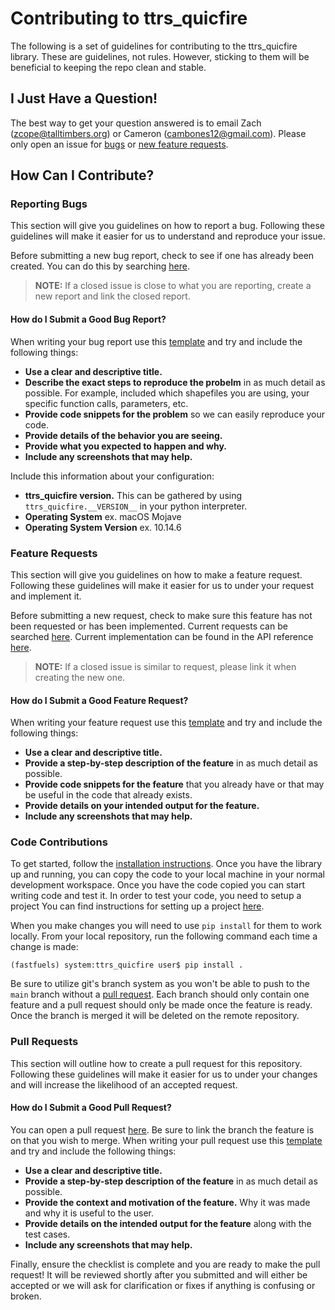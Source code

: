 # Contributing to ttrs_quicfire

The following is a set of guidelines for contributing to the ttrs_quicfire
library. These are guidelines, not rules. However, sticking to them will
be beneficial to keeping the repo clean and stable.

## I Just Have a Question!
The best way to get your question answered is to email Zach (zcope@talltimbers.org)
or Cameron (cambones12@gmail.com). <You should also check the FAQs>
<before emailing.> Please only open an issue for 
[bugs](https://github.com/QUIC-Fire-TT/ttrs_quicfire/blob/main/CONTRIBUTING.md#Reporting-Bugs)
or [new feature requests](https://github.com/QUIC-Fire-TT/ttrs_quicfire/blob/main/CONTRIBUTING.md#Feature-Requests).

## How Can I Contribute?

### Reporting Bugs
This section will give you guidelines on how to report a bug. Following 
these guidelines will make it easier for us to understand and reproduce 
your issue.

Before submitting a new bug report, check to see if one has already been 
created. You can do this by searching 
[here](https://github.com/QUIC-Fire-TT/ttrs_quicfire/issues).

> **NOTE:** If a closed issue is close to what you are reporting, create
a new report and link the closed report.

#### How do I Submit a Good Bug Report?
When writing your bug report use this 
[template](https://github.com/QUIC-Fire-TT/ttrs_quicfire/issues/new?assignees=&labels=&template=bug_report.md&title=)
and try and include the following things:

* **Use a clear and descriptive title.**
* **Describe the exact steps to reproduce the probelm** in as much detail 
as possible. For example, included which shapefiles you are using, your
specific function calls, parameters, etc.
* **Provide code snippets for the problem** so we can easily reproduce your code.
* **Provide details of the behavior you are seeing.**
* **Provide what you expected to happen and why.**
* **Include any screenshots that may help.**

Include this information about your configuration:

* **ttrs_quicfire version.** This can be gathered by using 
```ttrs_quicfire.__VERSION__``` in your python interpreter. 
* **Operating System** ex. macOS Mojave
* **Operating System Version** ex. 10.14.6

### Feature Requests
This section will give you guidelines on how to make a feature request.
Following these guidelines will make it easier for us to under your request
and implement it.

Before submitting a new request, check to make sure this feature has not been
requested or has been implemented. Current requests can be searched 
[here](https://github.com/QUIC-Fire-TT/ttrs_quicfire/issues). Current implementation
can be found in the API reference 
[here](https://github.com/QUIC-Fire-TT/ttrs_quicfire/wiki/API-Reference).
> **NOTE:** If a closed issue is similar to request, please link it when creating the
new one.

#### How do I Submit a Good Feature Request?
When writing your feature request use this 
[template](https://github.com/QUIC-Fire-TT/ttrs_quicfire/issues/new?assignees=&labels=&template=feature_request.md&title=)
and try and include the following things:

* **Use a clear and descriptive title.**
* **Provide a step-by-step description of the feature** in as much detail as possible.
* **Provide code snippets for the feature** that you already have or that may be useful
in the code that already exists.
* **Provide details on your intended output for the feature.**
* **Include any screenshots that may help.**


### Code Contributions
To get started, follow the 
[installation instructions](https://github.com/QUIC-Fire-TT/ttrs_quicfire/wiki/Installation).
Once you have the library up and running, you can copy the code to your local
machine in your normal development workspace. Once you have the code copied you
can start writing code and test it. In order to test your code, you need to setup a project
You can find instructions for setting up a project
[here](https://github.com/QUIC-Fire-TT/ttrs_quicfire/wiki/ttrs_quicfire-Quick-Start).

When you make changes you will need to use ```pip install``` for them to work locally. 
From your local repository, run the following command each time a change is made:
```console
(fastfuels) system:ttrs_quicfire user$ pip install .
```

<!-- The second way is to use ```setup tools``` development mode. To set this up, run the
following command in your local repository:
```console
(fastfuels) system:ttrs_quicfire user$ setup.py develop
```

When you are done, you can use this command to switch out of develop mode and use the
installed version of ttrs_quicfire:
```console
(fastfuels) system:ttrs_quicfire user$ setup.py develop --uninstall
``` -->

Be sure to utilize git's branch system as you won't be able to push to the ```main```
branch without a [pull request](https://github.com/QUIC-Fire-TT/ttrs_quicfire/blob/main/CONTRIBUTING.md#Pull-Requests). 
Each branch should only contain one feature and a pull request should only be
made once the feature is ready. Once the branch is merged it will be deleted
on the remote repository.

### Pull Requests
This section will outline how to create a pull request for this repository.
Following these guidelines will make it easier for us to under your changes
and will increase the likelihood of an accepted request.

#### How do I Submit a Good Pull Request?
You can open a pull request [here](https://github.com/QUIC-Fire-TT/ttrs_quicfire/pulls).
Be sure to link the branch the feature is on that you wish to merge.
When writing your pull request use this 
[template](https://github.com/QUIC-Fire-TT/ttrs_quicfire/blob/main/.github/pull_request_template.md)
and try and include the following things:

* **Use a clear and descriptive title.**
* **Provide a step-by-step description of the feature** in as much detail as possible.
* **Provide the context and motivation of the feature.** Why it was made and why it
is useful to the user.
* **Provide details on the intended output for the feature** along with the test cases.
* **Include any screenshots that may help.**

Finally, ensure the checklist is complete and you are ready to make the pull request!
It will be reviewed shortly after you submitted and will either be accepted or
we will ask for clarification or fixes if anything is confusing or broken.
